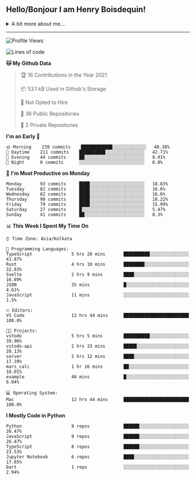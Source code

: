 <!--
**henryboisdequin/henryboisdequin** is a ✨ _special_ ✨ repository because its `README.md` (this file) appears on your GitHub profile.

Here are some ideas to get you started:

- 🔭 I’m currently working on ...
- 🌱 I’m currently learning ...
- 👯 I’m looking to collaborate on ...
- 🤔 I’m looking for help with ...
- 💬 Ask me about ...
- 📫 How to reach me: ...
- 😄 Pronouns: ...
- ⚡ Fun fact: ...
-->
<h2>Hello/Bonjour I am Henry Boisdequin!</h2>

<p align="middle">
    
<!-- https://iconmonstr.com/ -->

<details>
<summary>A bit more about me... </summary>
<br>
    
```typescript
const henryBoisdequin: human = {
    from: ["philippines", "belgium"],
    age: 12,
    languages: ["typescript/javascript", "python"],
    askMeAbout: ["web dev", "machine learning", "fullstack projects", "swimming"],
    technologies: {
        mobile: ["react native"],
        frontEnd: {
            js: ["react.js", "next.js"],
            css: ["bootstrap", "chakra-ui", "saas"]
        },
        backEnd: {
            js: ["node", "express", "graphql", "typeorm"],
            python: ["flask"]
        },
        devOps: ["AWS", "docker"],
        databases: ["postgresql", "redis"],
        otherTools: ["firebase", "tensorflow", "keras", "numpy", "pygame"]
    },
    currentFocus: "PWAs, Blogging, and the Node.js/React.js/Typescript/PostgreSQL stack",
    hobbies: ["swimming", "programming"],
};
```

</details>

---
<!--START_SECTION:waka-->
![Profile Views](http://img.shields.io/badge/Profile%20Views-0-blue)

![Lines of code](https://img.shields.io/badge/From%20Hello%20World%20I%27ve%20Written-232157%20lines%20of%20code-blue)

**🐱 My Github Data** 

> 🏆 16 Contributions in the Year 2021
 > 
> 📦 53.1 kB Used in Github's Storage 
 > 
> 🚫 Not Opted to Hire
 > 
> 📜 36 Public Repositories 
 > 
> 🔑 2 Private Repositories  
 > 
**I'm an Early 🐤** 

```text
🌞 Morning    239 commits    ████████████░░░░░░░░░░░░░   48.38% 
🌆 Daytime    211 commits    ██████████░░░░░░░░░░░░░░░   42.71% 
🌃 Evening    44 commits     ██░░░░░░░░░░░░░░░░░░░░░░░   8.91% 
🌙 Night      0 commits      ░░░░░░░░░░░░░░░░░░░░░░░░░   0.0%

```
📅 **I'm Most Productive on Monday** 

```text
Monday       93 commits     ████░░░░░░░░░░░░░░░░░░░░░   18.83% 
Tuesday      82 commits     ████░░░░░░░░░░░░░░░░░░░░░   16.6% 
Wednesday    82 commits     ████░░░░░░░░░░░░░░░░░░░░░   16.6% 
Thursday     90 commits     ████░░░░░░░░░░░░░░░░░░░░░   18.22% 
Friday       79 commits     ████░░░░░░░░░░░░░░░░░░░░░   15.99% 
Saturday     27 commits     █░░░░░░░░░░░░░░░░░░░░░░░░   5.47% 
Sunday       41 commits     ██░░░░░░░░░░░░░░░░░░░░░░░   8.3%

```


📊 **This Week I Spent My Time On** 

```text
⌚︎ Time Zone: Asia/Kolkata

💬 Programming Languages: 
TypeScript               5 hrs 20 mins       ██████████░░░░░░░░░░░░░░░   41.87% 
Rust                     4 hrs 10 mins       ████████░░░░░░░░░░░░░░░░░   32.83% 
Svelte                   2 hrs 9 mins        ████░░░░░░░░░░░░░░░░░░░░░   16.89% 
JSON                     35 mins             █░░░░░░░░░░░░░░░░░░░░░░░░   4.61% 
JavaScript               11 mins             ░░░░░░░░░░░░░░░░░░░░░░░░░   1.5%

🔥 Editors: 
VS Code                  12 hrs 44 mins      █████████████████████████   100.0%

🐱‍💻 Projects: 
vstodo                   5 hrs 5 mins        ██████████░░░░░░░░░░░░░░░   39.96% 
vstodo-api               2 hrs 33 mins       █████░░░░░░░░░░░░░░░░░░░░   20.13% 
server                   2 hrs 12 mins       ████░░░░░░░░░░░░░░░░░░░░░   17.39% 
mars_calc                1 hr 16 mins        ██░░░░░░░░░░░░░░░░░░░░░░░   10.01% 
example                  46 mins             █░░░░░░░░░░░░░░░░░░░░░░░░   6.04%

💻 Operating System: 
Mac                      12 hrs 44 mins      █████████████████████████   100.0%

```

**I Mostly Code in Python** 

```text
Python                   9 repos             ██████░░░░░░░░░░░░░░░░░░░   26.47% 
JavaScript               9 repos             ██████░░░░░░░░░░░░░░░░░░░   26.47% 
TypeScript               8 repos             ██████░░░░░░░░░░░░░░░░░░░   23.53% 
Jupyter Notebook         6 repos             ████░░░░░░░░░░░░░░░░░░░░░   17.65% 
Dart                     1 repo              ░░░░░░░░░░░░░░░░░░░░░░░░░   2.94%

```



<!--END_SECTION:waka-->

